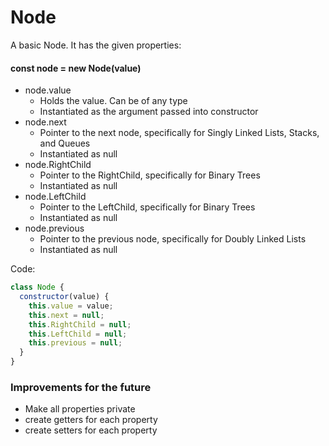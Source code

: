 # Node

A basic Node. It has the given properties:

#### const node = new Node(value)

- node.value
  - Holds the value. Can be of any type
  - Instantiated as the argument passed into constructor
- node.next
  - Pointer to the next node, specifically for Singly Linked Lists, Stacks, and
    Queues
  - Instantiated as null
- node.RightChild
  - Pointer to the RightChild, specifically for Binary Trees
  - Instantiated as null
- node.LeftChild
  - Pointer to the LeftChild, specifically for Binary Trees
  - Instantiated as null
- node.previous
  - Pointer to the previous node, specifically for Doubly Linked Lists
  - Instantiated as null

Code:

```js
class Node {
  constructor(value) {
    this.value = value;
    this.next = null;
    this.RightChild = null;
    this.LeftChild = null;
    this.previous = null;
  }
}
```

### Improvements for the future

- Make all properties private
- create getters for each property
- create setters for each property

